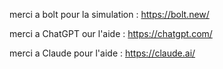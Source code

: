 merci a bolt pour la simulation : https://bolt.new/

merci a ChatGPT our l'aide : https://chatgpt.com/

merci a Claude pour l'aide : https://claude.ai/
